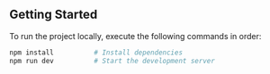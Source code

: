 ## Getting Started

To run the project locally, execute the following commands in order:

```bash
npm install          # Install dependencies
npm run dev          # Start the development server


